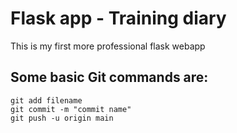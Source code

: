 # Flask app - Training diary

This is my first more professional flask webapp

## Some basic Git commands are:

```
git add filename
git commit -m "commit name"
git push -u origin main
```